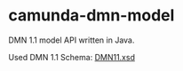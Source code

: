 camunda-dmn-model
==================

DMN 1.1 model API written in Java.

Used DMN 1.1 Schema: [DMN11.xsd](src/main/resources/org/eximeebpms/bpm/model/dmn/schema/DMN11.xsd)
